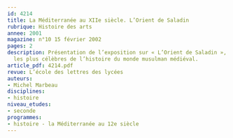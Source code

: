 ```yaml
---
id: 4214
title: La Méditerranée au XIIe siècle. L’Orient de Saladin
rubrique: Histoire des arts
annee: 2001
magazine: n°10 15 février 2002
pages: 2
description: Présentation de l’exposition sur « L’Orient de Saladin », l’un des personnages
  les plus célèbres de l’histoire du monde musulman médiéval.
article_pdf: 4214.pdf
revue: L’école des lettres des lycées
auteurs:
- Michel Marbeau
disciplines:
- histoire
niveau_etudes:
- seconde
programmes:
- histoire - la Méditerranée au 12e siècle
---
```

